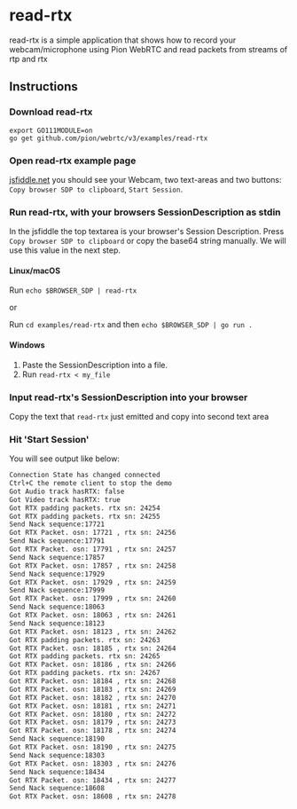 # read-rtx
read-rtx is a simple application that shows how to record your webcam/microphone using Pion WebRTC and read packets from streams of rtp and rtx

## Instructions
### Download read-rtx
```
export GO111MODULE=on
go get github.com/pion/webrtc/v3/examples/read-rtx
```

### Open read-rtx example page
[jsfiddle.net](https://jsfiddle.net/s179hacu/) you should see your Webcam, two text-areas and two buttons: `Copy browser SDP to clipboard`, `Start Session`.

### Run read-rtx, with your browsers SessionDescription as stdin
In the jsfiddle the top textarea is your browser's Session Description. Press `Copy browser SDP to clipboard` or copy the base64 string manually.
We will use this value in the next step.

#### Linux/macOS
Run `echo $BROWSER_SDP | read-rtx` 

or

Run `cd examples/read-rtx` and then
`echo $BROWSER_SDP | go run .`

#### Windows
1. Paste the SessionDescription into a file.
1. Run `read-rtx < my_file`

### Input read-rtx's SessionDescription into your browser
Copy the text that `read-rtx` just emitted and copy into second text area

### Hit 'Start Session'
You will see output like below:
```bash
Connection State has changed connected 
Ctrl+C the remote client to stop the demo
Got Audio track hasRTX: false
Got Video track hasRTX: true
Got RTX padding packets. rtx sn: 24254
Got RTX padding packets. rtx sn: 24255
Send Nack sequence:17721
Got RTX Packet. osn: 17721 , rtx sn: 24256
Send Nack sequence:17791
Got RTX Packet. osn: 17791 , rtx sn: 24257
Send Nack sequence:17857
Got RTX Packet. osn: 17857 , rtx sn: 24258
Send Nack sequence:17929
Got RTX Packet. osn: 17929 , rtx sn: 24259
Send Nack sequence:17999
Got RTX Packet. osn: 17999 , rtx sn: 24260
Send Nack sequence:18063
Got RTX Packet. osn: 18063 , rtx sn: 24261
Send Nack sequence:18123
Got RTX Packet. osn: 18123 , rtx sn: 24262
Got RTX padding packets. rtx sn: 24263
Got RTX Packet. osn: 18185 , rtx sn: 24264
Got RTX padding packets. rtx sn: 24265
Got RTX Packet. osn: 18186 , rtx sn: 24266
Got RTX padding packets. rtx sn: 24267
Got RTX Packet. osn: 18184 , rtx sn: 24268
Got RTX Packet. osn: 18183 , rtx sn: 24269
Got RTX Packet. osn: 18182 , rtx sn: 24270
Got RTX Packet. osn: 18181 , rtx sn: 24271
Got RTX Packet. osn: 18180 , rtx sn: 24272
Got RTX Packet. osn: 18179 , rtx sn: 24273
Got RTX Packet. osn: 18178 , rtx sn: 24274
Send Nack sequence:18190
Got RTX Packet. osn: 18190 , rtx sn: 24275
Send Nack sequence:18303
Got RTX Packet. osn: 18303 , rtx sn: 24276
Send Nack sequence:18434
Got RTX Packet. osn: 18434 , rtx sn: 24277
Send Nack sequence:18608
Got RTX Packet. osn: 18608 , rtx sn: 24278

```